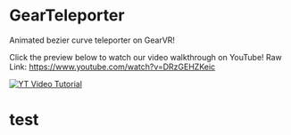 # GearTeleporter
Animated bezier curve teleporter on GearVR!

 Click the preview below to watch our video walkthrough on YouTube! Raw Link: https://www.youtube.com/watch?v=DRzGEHZKeic
 
[![YT Video Tutorial](tele.gif?raw=true "Teleport Project Sample")](https://www.youtube.com/watch?v=DRzGEHZKeic)

<h1> test </h1>
